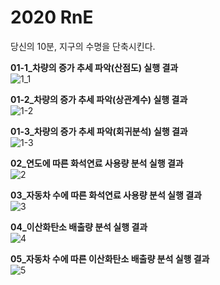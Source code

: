 # 2020 RnE
당신의 10분, 지구의 수명을 단축시킨다.

<b>01-1_차량의 증가 추세 파악(산점도) 실행 결과</b><br>
![1_1](https://user-images.githubusercontent.com/69303473/103469066-92a18900-4da3-11eb-8a8b-a14d8c605ebc.PNG)

<b>01-2_차량의 증가 추세 파악(상관계수) 실행 결과</b><br>
![1-2](https://user-images.githubusercontent.com/69303473/103469074-99300080-4da3-11eb-9c76-acb9fe9ca486.PNG)

<b>01-3_차량의 증가 추세 파악(회귀분석) 실행 결과</b><br>
![1-3](https://user-images.githubusercontent.com/69303473/103469079-9d5c1e00-4da3-11eb-9b06-ef33b82bd2aa.PNG)

<b>02_연도에 따른 화석연료 사용량 분석 실행 결과</b><br>
![2](https://user-images.githubusercontent.com/69303473/103469080-a0efa500-4da3-11eb-8c8e-68ade1b7aa81.PNG)

<b>03_자동차 수에 따른 화석연료 사용량 분석 실행 결과</b><br>
![3](https://user-images.githubusercontent.com/69303473/103469084-a51bc280-4da3-11eb-9c0d-ff31aaff41cc.PNG)

<b>04_이산화탄소 배출량 분석 실행 결과</b><br>
![4](https://user-images.githubusercontent.com/69303473/103469089-a8af4980-4da3-11eb-83ba-c0f11b0b492e.PNG)

<b>05_자동차 수에 따른 이산화탄소 배출량 분석 실행 결과</b><br>
![5](https://user-images.githubusercontent.com/69303473/103469091-ad73fd80-4da3-11eb-8abb-036dd458d7d7.PNG)
